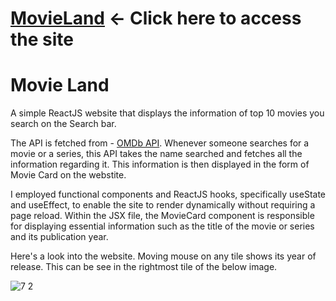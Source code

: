 <h1><a href="https://rachelgupta.github.io/the-movie-land/">MovieLand</a> <- Click here to access the site</h1>

<h1>Movie Land</h1>

<p>A simple ReactJS website that displays the information of top 10 movies you search on the Search bar.
</p>The API is fetched from - <a href="https://www.omdbapi.com/">OMDb API</a>. Whenever someone searches for a movie or a series, this API takes the name searched and fetches all the information regarding it. This information is then displayed in the form of Movie Card on the webstite.<p>
<p>I employed functional components and ReactJS hooks, specifically useState and useEffect, to enable the site to render dynamically without requiring a page reload. Within the JSX file, the MovieCard component is responsible for displaying essential information such as the title of the movie or series and its publication year.</p>

<p> Here's a look into the website. Moving mouse on any tile shows its year of release. This can be see in the rightmost tile of the below image.</p>


![7 2](https://github.com/rachelgupta/the-movie-land/assets/83275253/f8c1c2b6-3f0a-48b0-b6a8-eb941e7a5b81)
